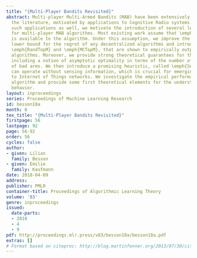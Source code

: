 ```yaml
---
title: "{Multi-Player Bandits Revisited}"
abstract: Multi-player Multi-Armed Bandits (MAB) have been extensively studied in
  the literature, motivated by applications to Cognitive Radio systems. Driven by
  such applications as well, we motivate the introduction of several levels of feedback
  for multi-player MAB algorithms. Most existing work assume that \emph{sensing information}
  is available to the algorithm. Under this assumption, we improve the state-of-the-art
  lower bound for the regret of any decentralized algorithms and introduce two algorithms,
  \emph{RandTopM} and \emph{MCTopM}, that are shown to empirically outperform existing
  algorithms. Moreover, we provide strong theoretical guarantees for these algorithms,
  including a notion of asymptotic optimality in terms of the number of selections
  of bad arms. We then introduce a promising heuristic, called \emph{Selfish}, that
  can operate without sensing information, which is crucial for emerging applications
  to Internet of Things networks. We investigate the empirical performance of this
  algorithm and provide some first theoretical elements for the understanding of its
  behavior.
layout: inproceedings
series: Proceedings of Machine Learning Research
id: besson18a
month: 0
tex_title: "{Multi-Player Bandits Revisited}"
firstpage: 56
lastpage: 92
page: 56-92
order: 56
cycles: false
author:
- given: Lilian
  family: Besson
- given: Emilie
  family: Kaufmann
date: 2018-04-09
address: 
publisher: PMLR
container-title: Proceedings of Algorithmic Learning Theory
volume: '83'
genre: inproceedings
issued:
  date-parts:
  - 2018
  - 4
  - 9
pdf: http://proceedings.mlr.press/v83/besson18a/besson18a.pdf
extras: []
# Format based on citeproc: http://blog.martinfenner.org/2013/07/30/citeproc-yaml-for-bibliographies/
---
```

